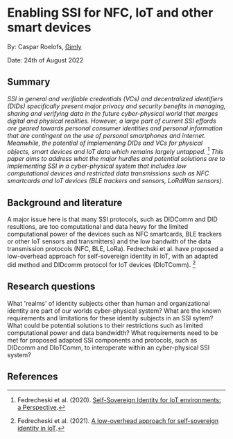 # Enabling SSI for NFC, IoT and other smart devices
By: Caspar Roelofs, [Gimly](https://www.gimly.io)

Date: 24th of August 2022

## Summary
*SSI in general and verifiable credentials (VCs) and decentralized identifiers (DIDs) specifically present major privacy and security benefits in managing, sharing and verifying data in the future cyber-physical world that merges digital and physical realities. However, a large part of current SSI effords are geared towards personal consumer identities and personal information that are contingent on the use of personal smartphones and internet. Meanwhile, the potential of implementing DIDs and VCs for physical objects, smart devices and IoT data which remains largely untapped. [^1] This paper aims to address what the major hurdles and potential solutions are to implementing SSI in a cyber-physical system that includes low computational devices and restricted data transmissions such as NFC smartcards and IoT devices (BLE trackers and sensors, LoRaWan sensors).*

## Background and literature
A major issue here is that many SSI protocols, such as DIDComm and DID resultions, are too computational and data heavy for the limited computational power of the devices such as NFC smartcards, BLE trackers or other IoT sensors and transmitters) and the low bandwith of the data transmission protocols (NFC, BLE, LoRa). Fedrechski et al. have proposed a low-overhead approach for self-sovereign identity in IoT, with an adapted did method and DIDcomm protocol for IoT devices (DIoTComm). [^2]

## Research questions
What 'realms' of identity subjects other than human and organizational identity are part of our worlds cyber-physical system?
What are the known requirements and limitations for these identity subjects in an SSI sytem?
What could be potential solutions to their restrictions such as limited computational power and data bandwidth?
What requirements need to be met for proposed adapted SSI components and protocols, such as DIDcomm and DIoTComm, to interoperate within an cyber-physical SSI system?

## References
[^1]: Fedrecheski et al. (2020). [Self-Sovereign Identity for IoT environments: a Perspective](https://github.com/Gimly-Blockchain/literature/blob/main/G%20Fedrecheski%20et%20al%202020_Self-Sovereign%20Identity%20for%20IoT%20environments%20-%20A%20Perspective.pdf).
[^2]: Fedrecheski et al. (2021). [A low-overhead approach for self-sovereign identity in IoT](https://github.com/Gimly-Blockchain/literature/blob/main/G%20Fedrecheski%20et%20al%202021_A%20low-overhead%20approach%20for%20self-sovereign%20identity%20in%20IoT.pdf).
